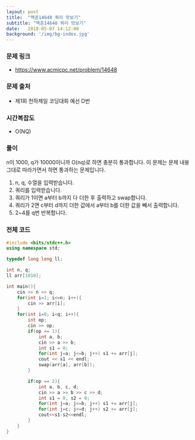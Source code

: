```yaml
---
layout: post
title:  "백준14648 쿼리 맛보기"
subtitle: "백준14648 쿼리 맛보기"
date:   2018-05-07 14:12:00
background: '/img/bg-index.jpg'
---
```


### 문제 링크
* https://www.acmicpc.net/problem/14648

### 문제 출처
* 제1회 천하제일 코딩대회 예선 D번

### 시간복잡도
* O(NQ)

### 풀이
n이 1000, q가 10000이니까 O(nq)로 하면 충분히 통과합니다.
이 문제는 문제 내용 그대로 따라가면서 하면 통과하는 문제입니다.
1. n, q, 수열을 입력받습니다.
2. 쿼리를 입력받습니다.
3. 쿼리가 1이면 a부터 b까지 다 더한 후 출력하고 swap합니다.
4. 쿼리가 2면 c부터 d까지 더한 값에서 a부터 b를 더한 값을 빼서 출력합니다.
5. 2~4를 q번 반복합니다.

### 전체 코드
```cpp
#include <bits/stdc++.h>
using namespace std;

typedef long long ll;

int n, q;
ll arr[1010];

int main(){
	cin >> n >> q;
	for(int i=1; i<=n; i++){
		cin >> arr[i];
	}
	for(int i=0; i<q; i++){
		int op;
		cin >> op;
		if(op == 1){
			int a, b;
			cin >> a >> b;
			int s1 = 0;
			for(int j=a; j<=b; j++) s1 += arr[j];
			cout << s1 << endl;
			swap(arr[a], arr[b]);
		}

		if(op == 2){
			int a, b, c, d;
			cin >> a >> b >> c >> d;
			int s1 = 0, s2 = 0;
			for(int j=a; j<=b; j++) s1 += arr[j];
			for(int j=c; j<=d; j++) s2 += arr[j];
			cout<<s1-s2<<endl;
		}
	}
}
```
